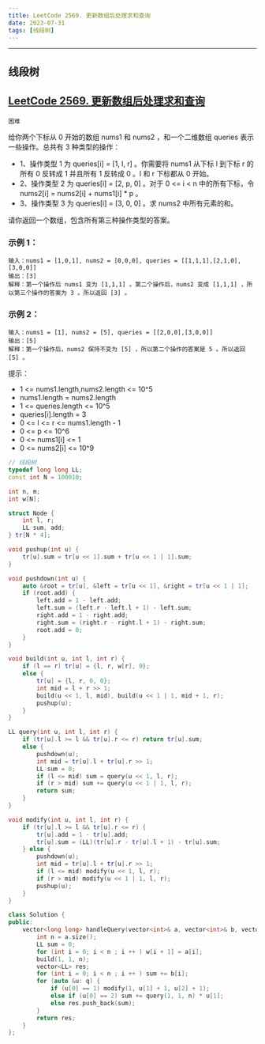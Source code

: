 ```yaml
---
title: LeetCode 2569. 更新数组后处理求和查询
date: 2023-07-31
tags: [线段树]
---
```


---
## 线段树

## [LeetCode 2569. 更新数组后处理求和查询](https://leetcode.cn/problems/handling-sum-queries-after-update/)

`困难`

给你两个下标从 0 开始的数组 nums1 和 nums2 ，和一个二维数组 queries 表示一些操作。总共有 3 种类型的操作：

+ 1、操作类型 1 为 queries[i] = [1, l, r] 。你需要将 nums1 从下标 l 到下标 r 的所有 0 反转成 1 并且所有 1 反转成 0 。l 和 r 下标都从 0 开始。
+ 2、操作类型 2 为 queries[i] = [2, p, 0] 。对于 0 <= i < n 中的所有下标，令 nums2[i] = nums2[i] + nums1[i] * p 。
+ 3、操作类型 3 为 queries[i] = [3, 0, 0] 。求 nums2 中所有元素的和。

请你返回一个数组，包含所有第三种操作类型的答案。

### 示例 1：

```
输入：nums1 = [1,0,1], nums2 = [0,0,0], queries = [[1,1,1],[2,1,0],[3,0,0]]
输出：[3]
解释：第一个操作后 nums1 变为 [1,1,1] 。第二个操作后，nums2 变成 [1,1,1] ，所以第三个操作的答案为 3 。所以返回 [3] 。
```

### 示例 2：

```
输入：nums1 = [1], nums2 = [5], queries = [[2,0,0],[3,0,0]]
输出：[5]
解释：第一个操作后，nums2 保持不变为 [5] ，所以第二个操作的答案是 5 。所以返回 [5] 。
```

提示：

+ 1 <= nums1.length,nums2.length <= 10^5
+ nums1.length = nums2.length
+ 1 <= queries.length <= 10^5
+ queries[i].length = 3
+ 0 <= l <= r <= nums1.length - 1
+ 0 <= p <= 10^6
+ 0 <= nums1[i] <= 1
+ 0 <= nums2[i] <= 10^9

```cpp
// 线段树
typedef long long LL;
const int N = 100010;

int n, m;
int w[N];

struct Node {
    int l, r;
    LL sum, add;
} tr[N * 4];

void pushup(int u) {
    tr[u].sum = tr[u << 1].sum + tr[u << 1 | 1].sum;
}

void pushdown(int u) {
    auto &root = tr[u], &left = tr[u << 1], &right = tr[u << 1 | 1];
    if (root.add) {
        left.add = 1 - left.add;
        left.sum = (left.r - left.l + 1) - left.sum;
        right.add = 1 - right.add;
        right.sum = (right.r - right.l + 1) - right.sum;
        root.add = 0;
    }
}

void build(int u, int l, int r) {
    if (l == r) tr[u] = {l, r, w[r], 0};
    else {
        tr[u] = {l, r, 0, 0};
        int mid = l + r >> 1;
        build(u << 1, l, mid), build(u << 1 | 1, mid + 1, r);
        pushup(u);
    }
}

LL query(int u, int l, int r) {
    if (tr[u].l >= l && tr[u].r <= r) return tr[u].sum;
    else {
        pushdown(u);
        int mid = tr[u].l + tr[u].r >> 1;
        LL sum = 0;
        if (l <= mid) sum = query(u << 1, l, r);
        if (r > mid) sum += query(u << 1 | 1, l, r);
        return sum;
    }
}

void modify(int u, int l, int r) {
    if (tr[u].l >= l && tr[u].r <= r) {
        tr[u].add = 1 - tr[u].add;
        tr[u].sum = (LL)(tr[u].r - tr[u].l + 1) - tr[u].sum;
    } else {
        pushdown(u);
        int mid = tr[u].l + tr[u].r >> 1;
        if (l <= mid) modify(u << 1, l, r);
        if (r > mid) modify(u << 1 | 1, l, r);
        pushup(u);
    }
}

class Solution {
public:
    vector<long long> handleQuery(vector<int>& a, vector<int>& b, vector<vector<int>>& q) {
        int n = a.size();
        LL sum = 0;
        for (int i = 0; i < n ; i ++ ) w[i + 1] = a[i];
        build(1, 1, n);
        vector<LL> res;
        for (int i = 0; i < n ; i ++ ) sum += b[i];
        for (auto &u: q) {
            if (u[0] == 1) modify(1, u[1] + 1, u[2] + 1);
            else if (u[0] == 2) sum += query(1, 1, n) * u[1];
            else res.push_back(sum);
        }
        return res;
    }
};
```